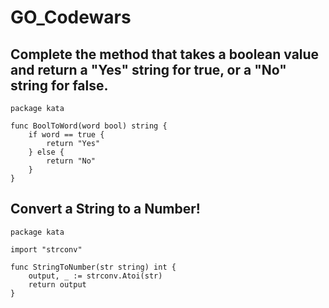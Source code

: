 # GO_Codewars

## Complete the method that takes a boolean value and return a "Yes" string for true, or a "No" string for false.

```
package kata

func BoolToWord(word bool) string {
	if word == true {
		return "Yes"
	} else {
		return "No"
	}
}

```

## Convert a String to a Number!

```
package kata

import "strconv"

func StringToNumber(str string) int {
	output, _ := strconv.Atoi(str)
	return output
}

```
